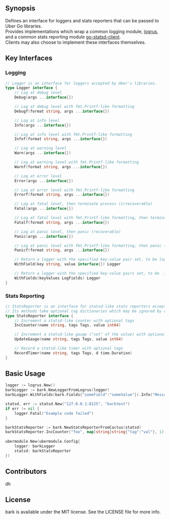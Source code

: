 ## Synopsis

Defines an interface for loggers and stats reporters that can be passed to Uber Go libraries.  
Provides implementations which wrap a common logging module, [logrus](https://github.com/Sirupsen/logrus), 
and a common stats reporting module [go-statsd-client](https://github.com/cactus/go-statsd-client).  
Clients may also choose to implement these interfaces themselves.

## Key Interfaces

### Logging

```go
// Logger is an interface for loggers accepted by Uber's libraries.
type Logger interface {
	// Log at debug level
	Debug(args ...interface{})

	// Log at debug level with fmt.Printf-like formatting
	Debugf(format string, args ...interface{})

	// Log at info level
	Info(args ...interface{})

	// Log at info level with fmt.Printf-like formatting
	Infof(format string, args ...interface{})

	// Log at warning level
	Warn(args ...interface{})

	// Log at warning level with fmt.Printf-like formatting
	Warnf(format string, args ...interface{})

	// Log at error level
	Error(args ...interface{})

	// Log at error level with fmt.Printf-like formatting
	Errorf(format string, args ...interface{})

	// Log at fatal level, then terminate process (irrecoverable)
	Fatal(args ...interface{})

	// Log at fatal level with fmt.Printf-like formatting, then terminate process (irrecoverable)
	Fatalf(format string, args ...interface{})

	// Log at panic level, then panic (recoverable)
	Panic(args ...interface{})

	// Log at panic level with fmt.Printf-like formatting, then panic (recoverable)
	Panicf(format string, args ...interface{})

	// Return a logger with the specified key-value pair set, to be logged in a subsequent normal logging call
	WithField(key string, value interface{}) Logger

	// Return a logger with the specified key-value pairs set, to be  included in a subsequent normal logging call
	WithFields(keyValues LogFields) Logger
}
```

### Stats Reporting

```go
// StatsReporter is an interface for statsd-like stats reporters accepted by Uber's libraries.
// Its methods take optional tag dictionaries which may be ignored by concrete implementations.
type StatsReporter interface {
	// Increment a statsd-like counter with optional tags
	IncCounter(name string, tags Tags, value int64)

	// Increment a statsd-like gauge ("set" of the value) with optional tags
	UpdateGauge(name string, tags Tags, value int64)

	// Record a statsd-like timer with optional tags
	RecordTimer(name string, tags Tags, d time.Duration)
}
```

## Basic Usage

```go
logger := logrus.New()
barkLogger := bark.NewLoggerFromLogrus(logger)
barkLogger.WithFields(bark.Fields{"someField":"someValue"}).Info("Message")

statsd, err := statsd.New("127.0.0.1:8125", "barktest")
if err != nil {
    logger.Fatal("Example code failed")
}

barkStatsReporter := bark.NewStatsReporterFromCactus(statsd)  
barkStatsReporter.IncCounter("foo", map[string]string{"tag":"val"}, 1)
 
ubermodule.New(ubermodule.Config{
    logger: barkLogger
    statsd: barkStatsReporter
})
```

## Contributors

dh

## License

bark is available under the MIT license. See the LICENSE file for more info.
